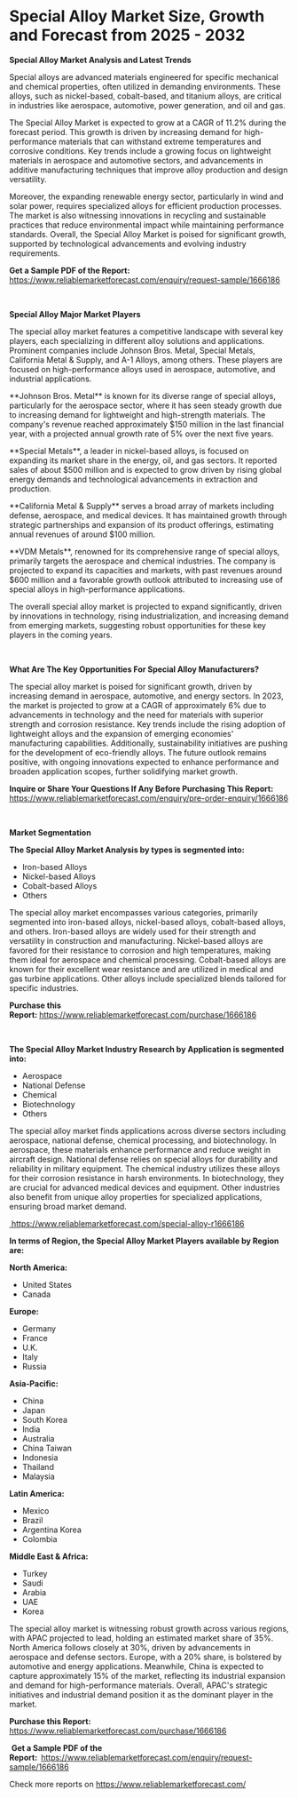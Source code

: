 <p><h1>Special Alloy Market Size, Growth and Forecast from 2025 - 2032</h1></p><p><strong>Special Alloy Market Analysis and Latest Trends</strong></p>
<p><p>Special alloys are advanced materials engineered for specific mechanical and chemical properties, often utilized in demanding environments. These alloys, such as nickel-based, cobalt-based, and titanium alloys, are critical in industries like aerospace, automotive, power generation, and oil and gas. </p><p>The Special Alloy Market is expected to grow at a CAGR of 11.2% during the forecast period. This growth is driven by increasing demand for high-performance materials that can withstand extreme temperatures and corrosive conditions. Key trends include a growing focus on lightweight materials in aerospace and automotive sectors, and advancements in additive manufacturing techniques that improve alloy production and design versatility. </p><p>Moreover, the expanding renewable energy sector, particularly in wind and solar power, requires specialized alloys for efficient production processes. The market is also witnessing innovations in recycling and sustainable practices that reduce environmental impact while maintaining performance standards. Overall, the Special Alloy Market is poised for significant growth, supported by technological advancements and evolving industry requirements.</p></p>
<p><strong>Get a Sample PDF of the Report:&nbsp;</strong> <a href="https://www.reliablemarketforecast.com/enquiry/request-sample/1666186?utm_campaign=3049&utm_medium=2&utm_source=Github&utm_content=ia&utm_term=02042025&utm_id=special-alloy">https://www.reliablemarketforecast.com/enquiry/request-sample/1666186</a></p>
<p>&nbsp;</p>
<p><strong>Special Alloy Major Market Players</strong></p>
<p><p>The special alloy market features a competitive landscape with several key players, each specializing in different alloy solutions and applications. Prominent companies include Johnson Bros. Metal, Special Metals, California Metal & Supply, and A-1 Alloys, among others. These players are focused on high-performance alloys used in aerospace, automotive, and industrial applications.</p><p>**Johnson Bros. Metal** is known for its diverse range of special alloys, particularly for the aerospace sector, where it has seen steady growth due to increasing demand for lightweight and high-strength materials. The company's revenue reached approximately $150 million in the last financial year, with a projected annual growth rate of 5% over the next five years.</p><p>**Special Metals**, a leader in nickel-based alloys, is focused on expanding its market share in the energy, oil, and gas sectors. It reported sales of about $500 million and is expected to grow driven by rising global energy demands and technological advancements in extraction and production.</p><p>**California Metal & Supply** serves a broad array of markets including defense, aerospace, and medical devices. It has maintained growth through strategic partnerships and expansion of its product offerings, estimating annual revenues of around $100 million.</p><p>**VDM Metals**, renowned for its comprehensive range of special alloys, primarily targets the aerospace and chemical industries. The company is projected to expand its capacities and markets, with past revenues around $600 million and a favorable growth outlook attributed to increasing use of special alloys in high-performance applications.</p><p>The overall special alloy market is projected to expand significantly, driven by innovations in technology, rising industrialization, and increasing demand from emerging markets, suggesting robust opportunities for these key players in the coming years.</p></p>
<p>&nbsp;</p>
<p><strong>What Are The Key Opportunities For Special Alloy Manufacturers?</strong></p>
<p><p>The special alloy market is poised for significant growth, driven by increasing demand in aerospace, automotive, and energy sectors. In 2023, the market is projected to grow at a CAGR of approximately 6% due to advancements in technology and the need for materials with superior strength and corrosion resistance. Key trends include the rising adoption of lightweight alloys and the expansion of emerging economies' manufacturing capabilities. Additionally, sustainability initiatives are pushing for the development of eco-friendly alloys. The future outlook remains positive, with ongoing innovations expected to enhance performance and broaden application scopes, further solidifying market growth.</p></p>
<p><strong>Inquire or Share Your Questions If Any Before Purchasing This Report:</strong> <a href="https://www.reliablemarketforecast.com/enquiry/pre-order-enquiry/1666186?utm_campaign=3049&utm_medium=2&utm_source=Github&utm_content=ia&utm_term=02042025&utm_id=special-alloy">https://www.reliablemarketforecast.com/enquiry/pre-order-enquiry/1666186</a></p>
<p>&nbsp;</p>
<p><strong>Market Segmentation</strong></p>
<p><strong>The Special Alloy Market Analysis by types is segmented into:</strong></p>
<p><ul><li>Iron-based Alloys</li><li>Nickel-based Alloys</li><li>Cobalt-based Alloys</li><li>Others</li></ul></p>
<p><p>The special alloy market encompasses various categories, primarily segmented into iron-based alloys, nickel-based alloys, cobalt-based alloys, and others. Iron-based alloys are widely used for their strength and versatility in construction and manufacturing. Nickel-based alloys are favored for their resistance to corrosion and high temperatures, making them ideal for aerospace and chemical processing. Cobalt-based alloys are known for their excellent wear resistance and are utilized in medical and gas turbine applications. Other alloys include specialized blends tailored for specific industries.</p></p>
<p><strong>Purchase this Report:&nbsp;</strong><a href="https://www.reliablemarketforecast.com/purchase/1666186?utm_campaign=3049&utm_medium=2&utm_source=Github&utm_content=ia&utm_term=02042025&utm_id=special-alloy">https://www.reliablemarketforecast.com/purchase/1666186</a></p>
<p>&nbsp;</p>
<p><strong>The Special Alloy Market Industry Research by Application is segmented into:</strong></p>
<p><ul><li>Aerospace</li><li>National Defense</li><li>Chemical</li><li>Biotechnology</li><li>Others</li></ul></p>
<p><p>The special alloy market finds applications across diverse sectors including aerospace, national defense, chemical processing, and biotechnology. In aerospace, these materials enhance performance and reduce weight in aircraft design. National defense relies on special alloys for durability and reliability in military equipment. The chemical industry utilizes these alloys for their corrosion resistance in harsh environments. In biotechnology, they are crucial for advanced medical devices and equipment. Other industries also benefit from unique alloy properties for specialized applications, ensuring broad market demand.</p></p>
<p><a href="https://www.reliablemarketforecast.com/special-alloy-r1666186?utm_campaign=3049&utm_medium=2&utm_source=Github&utm_content=ia&utm_term=02042025&utm_id=special-alloy">&nbsp;https://www.reliablemarketforecast.com/special-alloy-r1666186</a></p>
<p><strong>In terms of Region, the Special Alloy Market Players available by Region are:</strong></p>
<p>
    <p> <strong> North America: </strong>
        <ul>
            <li>United States</li>
            <li>Canada</li>
        </ul>
        </p> 
    <p> <strong> Europe: </strong>
        <ul>
            <li>Germany</li>
            <li>France</li>
            <li>U.K.</li>
            <li>Italy</li>
            <li>Russia</li>
        </ul>
        </p> 
    <p> <strong> Asia-Pacific: </strong>
        <ul>
            <li>China</li>
            <li>Japan</li>
            <li>South Korea</li>
            <li>India</li>
            <li>Australia</li>
            <li>China Taiwan</li>
            <li>Indonesia</li>
            <li>Thailand</li>
            <li>Malaysia</li>
        </ul>
        </p> 
    <p> <strong> Latin America: </strong>
        <ul>
            <li>Mexico</li>
            <li>Brazil</li>
            <li>Argentina Korea</li>
            <li>Colombia</li>
        </ul>
        </p> 
    <p> <strong> Middle East & Africa: </strong>
        <ul>
            <li>Turkey</li>
            <li>Saudi</li>
            <li>Arabia</li>
            <li>UAE</li>
            <li>Korea</li>
        </ul>
    </p>
    </p>
<p><p>The special alloy market is witnessing robust growth across various regions, with APAC projected to lead, holding an estimated market share of 35%. North America follows closely at 30%, driven by advancements in aerospace and defense sectors. Europe, with a 20% share, is bolstered by automotive and energy applications. Meanwhile, China is expected to capture approximately 15% of the market, reflecting its industrial expansion and demand for high-performance materials. Overall, APAC's strategic initiatives and industrial demand position it as the dominant player in the market.</p></p>
<p><strong>Purchase this Report: </strong><a href="https://www.reliablemarketforecast.com/purchase/1666186?utm_campaign=3049&utm_medium=2&utm_source=Github&utm_content=ia&utm_term=02042025&utm_id=special-alloy">https://www.reliablemarketforecast.com/purchase/1666186</a></p>
<p>&nbsp;<strong>Get a Sample PDF of the Report:&nbsp;&nbsp;</strong><a href="https://www.reliablemarketforecast.com/enquiry/request-sample/1666186?utm_campaign=3049&utm_medium=2&utm_source=Github&utm_content=ia&utm_term=02042025&utm_id=special-alloy">https://www.reliablemarketforecast.com/enquiry/request-sample/1666186</a></p>
<p><strong></strong></p>
<p>Check more reports on <a href="https://www.reliablemarketforecast.com/?utm_campaign=3049&utm_medium=2&utm_source=Github&utm_content=ia&utm_term=02042025&utm_id=special-alloy">https://www.reliablemarketforecast.com/</a></p>